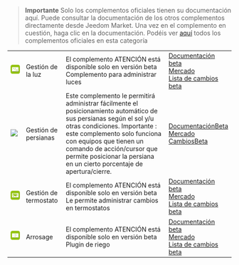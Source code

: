 
>**Importante**
>Solo los complementos oficiales tienen su documentación aquí. Puede consultar la documentación de los otros complementos directamente desde Jeedom Market. Una vez en el complemento en cuestión, haga clic en la documentación.
>Podéis ver [aquí](https://market.jeedom.com/index.php?v=d&p=market&type=plugin&categorie=automatisation) todos los complementos oficiales en esta categoría


| | | | |
|--- | --- | --- | ---|
|<img src="lightmanager/beta/lightmanager_icon.png" class="pluginLogo" width="100" />|Gestión de la luz|El complemento ATENCIÓN está disponible solo en versión beta<br/>Complemento para administrar luces|[Documentación beta](lightmanager/beta/index.md)<br/>[Mercado](https://market.jeedom.com/index.php?v=d&p=market_display&id=4199)<br/>[Lista de cambios beta](lightmanager/beta/changelog.md)|
|<img src="sunshutter/sunshutter_icon.png" class="pluginLogo" width="100" />|Gestión de persianas|Este complemento le permitirá administrar fácilmente el posicionamiento automático de sus persianas según el sol y/u otras condiciones. Importante : este complemento solo funciona con equipos que tienen un comando de acción/cursor que permite posicionar la persiana en un cierto porcentaje de apertura/cierre.|[Documentación](sunshutter/index.md)[Beta](sunshutter/beta/index.md)<br/>[Mercado](https://market.jeedom.com/index.php?v=d&p=market_display&id=3793)<br/>[Cambios](sunshutter/changelog.md)[Beta](sunshutter/beta/changelog.md)|
|<img src="thermostatmanager/beta/thermostatmanager_icon.png" class="pluginLogo" width="100" />|Gestión de termostato|El complemento ATENCIÓN está disponible solo en versión beta<br/>Le permite administrar cambios en termostatos|[Documentación beta](thermostatmanager/beta/index.md)<br/>[Mercado](https://market.jeedom.com/index.php?v=d&p=market_display&id=4200)<br/>[Lista de cambios beta](thermostatmanager/beta/changelog.md)|
|<img src="watering/beta/watering_icon.png" class="pluginLogo" width="100" />|Arrosage|El complemento ATENCIÓN está disponible solo en versión beta<br/>Plugin de riego|[Documentación beta](watering/beta/index.md)<br/>[Mercado](https://market.jeedom.com/index.php?v=d&p=market_display&id=4198)<br/>[Lista de cambios beta](watering/beta/changelog.md)|

